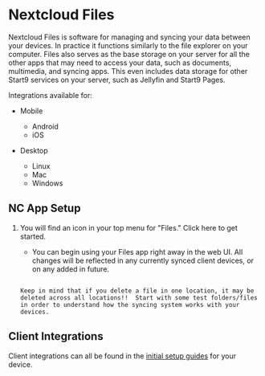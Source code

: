 # Nextcloud Files

Nextcloud Files is software for managing and syncing your data between your devices.  In practice it functions similarly to the file explorer on your computer.  Files also serves as the base storage on your server for all the other apps that may need to access your data, such as documents, multimedia, and syncing apps.  This even includes data storage for other Start9 services on your server, such as Jellyfin and Start9 Pages.  

Integrations available for:

- Mobile
    - Android
    - iOS

- Desktop
    - Linux
    - Mac
    - Windows

## NC App Setup

1. You will find an icon in your top menu for "Files."  Click here to get started.

    - You can begin using your Files app right away in the web UI.  All changes will be reflected in any currently synced client devices, or on any added in future.

    ```admonish warning
    
    Keep in mind that if you delete a file in one location, it may be deleted across all locations!!  Start with some test folders/files in order to understand how the syncing system works with your devices.

    ```

## Client Integrations

Client integrations can all be found in the [initial setup guides](/service-guides/nextcloud/nextcloud-setup/) for your device.
